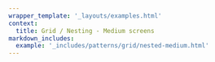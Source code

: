 ```yaml
---
wrapper_template: '_layouts/examples.html'
context:
  title: Grid / Nesting - Medium screens
markdown_includes:
  example: '_includes/patterns/grid/nested-medium.html'
---
```

